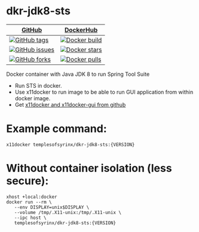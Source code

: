 [GitHub]: https://github.com/TemplesOfSyrinx/dkr-jdk8-sts
[GitHub_Tags]: https://github.com/TemplesOfSyrinx/dkr-jdk8-sts/tags
[GitHub_Issues]: https://github.com/TemplesOfSyrinx/dkr-jdk8-sts/issues
[GitHub_Forks]: https://github.com/TemplesOfSyrinx/dkr-jdk8-sts/network
[DockerHub]: https://hub.docker.com/r/templesofsyrinx/dkr-jdk8-sts
[DockerHub_Builds]: https://hub.docker.com/r/templesofsyrinx/dkr-jdk8-sts/builds
# dkr-jdk8-sts

| [GitHub] | [DockerHub] |
| -------- | ----------- |
| [![GitHub tags](https://img.shields.io/github/tag/TemplesOfSyrinx/dkr-jdk8-sts.svg "GitHub tag")][GitHub_Tags]| [![Docker build](https://img.shields.io/docker/automated/templesofsyrinx/dkr-jdk8-sts.svg "Docker build")][DockerHub_Builds]
| [![GitHub issues](https://img.shields.io/github/issues/TemplesOfSyrinx/dkr-jdk8-sts.svg "GitHub issues")][GitHub_Issues]| [![Docker stars](https://img.shields.io/docker/stars/templesofsyrinx/dkr-jdk8-sts.svg "Docker stars")][DockerHub]
| [![GitHub forks](https://img.shields.io/github/forks/TemplesOfSyrinx/dkr-jdk8-sts.svg "GitHub forks")][GitHub_Forks]| [![Docker pulls](https://img.shields.io/docker/pulls/templesofsyrinx/dkr-jdk8-sts.svg "Docker pulls")][DockerHub]

Docker container with Java JDK 8 to run Spring Tool Suite
 - Run STS in docker. 
 - Use x11docker to run image to be able to run GUI application from within docker image. 
 - Get [x11docker and x11docker-gui from github](https://github.com/mviereck/x11docker)

# Example command: 
 ```
 x11docker templesofsyrinx/dkr-jdk8-sts:{VERSION}
 ```

# Without container isolation (less secure):
 ```
 xhost +local:docker
 docker run --rm \
    --env DISPLAY=unix$DISPLAY \
    --volume /tmp/.X11-unix:/tmp/.X11-unix \
    --ipc host \
    templesofsyrinx/dkr-jdk8-sts:{VERSION}
 ```
